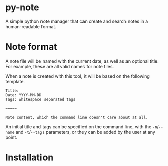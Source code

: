 # py-note

A simple python note manager that can create and search notes in a
human-readable format. 

# Note format

A note file will be named with the current date, as well as an optional title.
For example, these are all valid names for note files.

When a note is created with this tool, it will be based on the following
template.

```
Title:
Date: YYYY-MM-DD
Tags: whitespace separated tags

=====

Note content, which the command line doesn't care about at all.
```

An initial title and tags can be specified on the command line, with the
`-n`/`--name` and `-t`/`--tags` parameters, or they can be added by the user at
any point.

# Installation
